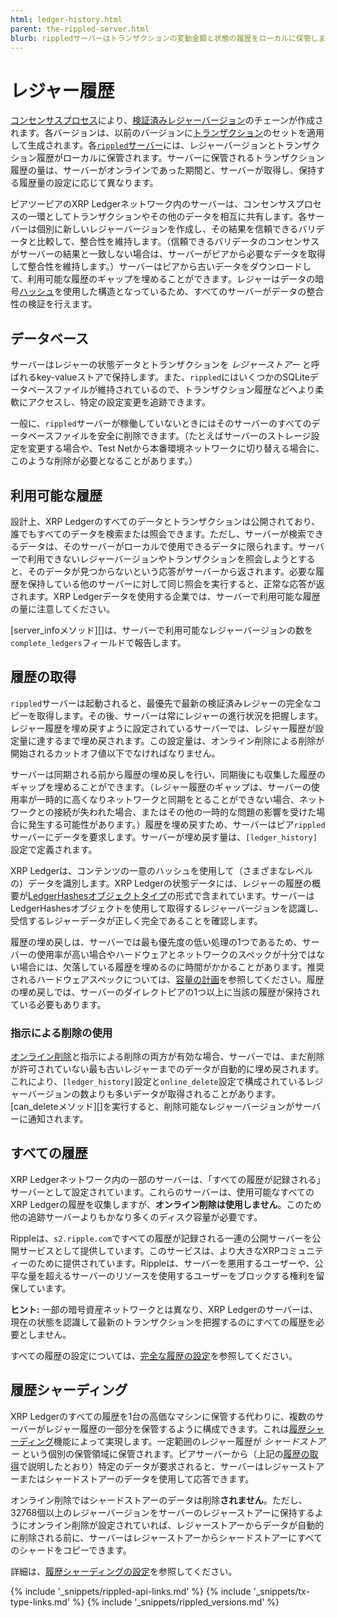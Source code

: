 ```yaml
---
html: ledger-history.html
parent: the-rippled-server.html
blurb: rippledサーバーはトランザクションの変動金額と状態の履歴をローカルに保管します。
---
```

# レジャー履歴

[コンセンサスプロセス](intro-to-consensus.html)により、[検証済みレジャーバージョン](ledgers.html)のチェーンが作成されます。各バージョンは、以前のバージョンに[トランザクション](transaction-basics.html)のセットを適用して生成されます。各[`rippled`サーバー](the-rippled-server.html)には、レジャーバージョンとトランザクション履歴がローカルに保管されます。サーバーに保管されるトランザクション履歴の量は、サーバーがオンラインであった期間と、サーバーが取得し、保持する履歴量の設定に応じて異なります。

ピアツーピアのXRP Ledgerネットワーク内のサーバーは、コンセンサスプロセスの一環としてトランザクションやその他のデータを相互に共有します。各サーバーは個別に新しいレジャーバージョンを作成し、その結果を信頼できるバリデータと比較して、整合性を維持します。（信頼できるバリデータのコンセンサスがサーバーの結果と一致しない場合は、サーバーがピアから必要なデータを取得して整合性を維持します。）サーバーはピアから古いデータをダウンロードして、利用可能な履歴のギャップを埋めることができます。レジャーはデータの暗号[ハッシュ](basic-data-types.html#ハッシュ)を使用した構造となっているため、すべてのサーバーがデータの整合性の検証を行えます。

## データベース

サーバーはレジャーの状態データとトランザクションを _レジャーストアー_ と呼ばれるkey-valueストアで保持します。また、`rippled`にはいくつかのSQLiteデータベースファイルが維持されているので、トランザクション履歴などへより柔軟にアクセスし、特定の設定変更を追跡できます。

一般に、`rippled`サーバーが稼働していないときにはそのサーバーのすべてのデータベースファイルを安全に削除できます。（たとえばサーバーのストレージ設定を変更する場合や、Test Netから本番環境ネットワークに切り替える場合に、このような削除が必要となることがあります。）

## 利用可能な履歴

設計上、XRP Ledgerのすべてのデータとトランザクションは公開されており、誰でもすべてのデータを検索または照会できます。ただし、サーバーが検索できるデータは、そのサーバーがローカルで使用できるデータに限られます。サーバーで利用できないレジャーバージョンやトランザクションを照会しようとすると、そのデータが見つからないという応答がサーバーから返されます。必要な履歴を保持している他のサーバーに対して同じ照会を実行すると、正常な応答が返されます。XRP Ledgerデータを使用する企業では、サーバーで利用可能な履歴の量に注意してください。

[server_infoメソッド][]は、サーバーで利用可能なレジャーバージョンの数を`complete_ledgers`フィールドで報告します。

## 履歴の取得

`rippled`サーバーは起動されると、最優先で最新の検証済みレジャーの完全なコピーを取得します。その後、サーバーは常にレジャーの進行状況を把握します。レジャー履歴を埋め戻すように設定されているサーバーでは、レジャー履歴が設定量に達するまで埋め戻されます。この設定量は、オンライン削除による削除が開始されるカットオフ値以下でなければなりません。

サーバーは同期される前から履歴の埋め戻しを行い、同期後にも収集した履歴のギャップを埋めることができます。（レジャー履歴のギャップは、サーバーの使用率が一時的に高くなりネットワークと同期をとることができない場合、ネットワークとの接続が失われた場合、またはその他の一時的な問題の影響を受けた場合に発生する可能性があります。）履歴を埋め戻すため、サーバーはピア`rippled`サーバーにデータを要求します。サーバーが埋め戻す量は、`[ledger_history]`設定で定義されます。

XRP Ledgerは、コンテンツの一意のハッシュを使用して（さまざまなレベルの）データを識別します。XRP Ledgerの状態データには、レジャーの履歴の概要が[LedgerHashesオブジェクトタイプ](ledgerhashes.html)の形式で含まれています。サーバーはLedgerHashesオブジェクトを使用して取得するレジャーバージョンを認識し、受信するレジャーデータが正しく完全であることを確認します。

履歴の埋め戻しは、サーバーでは最も優先度の低い処理の1つであるため、サーバーの使用率が高い場合やハードウェアとネットワークのスペックが十分ではない場合には、欠落している履歴を埋めるのに時間がかかることがあります。推奨されるハードウェアスペックについては、[容量の計画](capacity-planning.html)を参照してください。履歴の埋め戻しでは、サーバーのダイレクトピアの1つ以上に当該の履歴が保持されている必要もあります。 <!--{# TODO: link some info for managing your peer connections when that exists #}-->

### 指示による削除の使用

[オンライン削除](online-deletion.html)と指示による削除の両方が有効な場合、サーバーでは、まだ削除が許可されていない最も古いレジャーまでのデータが自動的に埋め戻されます。これにより、`[ledger_history]`設定と`online_delete`設定で構成されているレジャーバージョンの数よりも多いデータが取得されることがあります。[can_deleteメソッド][]を実行すると、削除可能なレジャーバージョンがサーバーに通知されます。


## すべての履歴

XRP Ledgerネットワーク内の一部のサーバーは、「すべての履歴が記録される」サーバーとして設定されています。これらのサーバーは、使用可能なすべてのXRP Ledgerの履歴を収集しますが、**オンライン削除は使用しません**。このため他の追跡サーバーよりもかなり多くのディスク容量が必要です。

Rippleは、`s2.ripple.com`ですべての履歴が記録される一連の公開サーバーを公開サービスとして提供しています。このサービスは、より大きなXRPコミュニティーのために提供されています。Rippleは、サーバーを悪用するユーザーや、公平な量を超えるサーバーのリソースを使用するユーザーをブロックする権利を留保しています。

**ヒント:** 一部の暗号資産ネットワークとは異なり、XRP Ledgerのサーバーは、現在の状態を認識して最新のトランザクションを把握するのにすべての履歴を必要としません。

すべての履歴の設定については、[完全な履歴の設定](configure-full-history.html)を参照してください。

## 履歴シャーディング

XRP Ledgerのすべての履歴を1台の高価なマシンに保管する代わりに、複数のサーバーがレジャー履歴の一部分を保管するように構成できます。これは[履歴シャーディング](history-sharding.html)機能によって実現します。一定範囲のレジャー履歴が _シャードストアー_ という個別の保管領域に保管されます。ピアサーバーから（上記の[履歴の取得](#履歴の取得)で説明したとおり）特定のデータが要求されると、サーバーはレジャーストアーまたはシャードストアーのデータを使用して応答できます。

オンライン削除ではシャードストアーのデータは削除**されません**。ただし、32768個以上のレジャーバージョンをサーバーのレジャーストアーに保持するようにオンライン削除が設定されていれば、レジャーストアーからデータが自動的に削除される前に、サーバーはレジャーストアーからシャードストアーにすべてのシャードをコピーできます。

詳細は、[履歴シャーディングの設定](configure-history-sharding.html)を参照してください。


<!--{# common link defs #}-->
{% include '_snippets/rippled-api-links.md' %}
{% include '_snippets/tx-type-links.md' %}
{% include '_snippets/rippled_versions.md' %}
